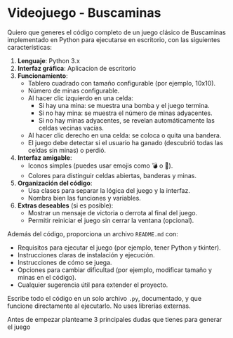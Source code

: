 # Videojuego - Buscaminas

Quiero que generes el código completo de un juego clásico de Buscaminas implementado en Python para ejecutarse en escritorio, con las siguientes características:

1. **Lenguaje**: Python 3.x
2. **Interfaz gráfica**: Aplicacion de escritorio
3. **Funcionamiento**:
   - Tablero cuadrado con tamaño configurable (por ejemplo, 10x10).
   - Número de minas configurable.
   - Al hacer clic izquierdo en una celda:
     - Si hay una mina: se muestra una bomba y el juego termina.
     - Si no hay mina: se muestra el número de minas adyacentes.
     - Si no hay minas adyacentes, se revelan automáticamente las celdas vecinas vacías.
   - Al hacer clic derecho en una celda: se coloca o quita una bandera.
   - El juego debe detectar si el usuario ha ganado (descubrió todas las celdas sin minas) o perdió.
4. **Interfaz amigable**:
   - Iconos simples (puedes usar emojis como 💣 o 🚩).
   - Colores para distinguir celdas abiertas, banderas y minas.
5. **Organización del código**:
   - Usa clases para separar la lógica del juego y la interfaz.
   - Nombra bien las funciones y variables.
6. **Extras deseables** (si es posible):
   - Mostrar un mensaje de victoria o derrota al final del juego.
   - Permitir reiniciar el juego sin cerrar la ventana (opcional).

Además del código, proporciona un archivo `README.md` con:

- Requisitos para ejecutar el juego (por ejemplo, tener Python y tkinter).
- Instrucciones claras de instalación y ejecución.
- Instrucciones de cómo se juega.
- Opciones para cambiar dificultad (por ejemplo, modificar tamaño y minas en el código).
- Cualquier sugerencia útil para extender el proyecto.

Escribe todo el código en un solo archivo `.py`, documentado, y que funcione directamente al ejecutarlo. No uses librerías externas.

Antes de empezar planteame 3 principales dudas que tienes para generar el juego
